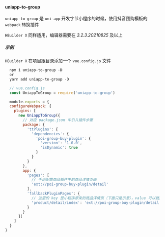 ####  uniapp-to-group

`uniapp-to-group` 是 `uni-app` 开发字节小程序的时候，使用抖音团购模板的 `webpack` 转换插件

`HBuilder X` 同样适用，编辑器需要在 *3.2.3.20210825* 及以上

##### 示例

`HBuilder X` 在项目跟目录添加一个 `vue.config.js` 文件


```javascript
  npm i uniapp-to-group -D
  or
  yarn add uniapp-to-group -D
```

```javascript
  // vue.config.js
  const UniappToGroup = require('uniapp-to-group')

  module.exports = {
  configureWebpack: {
    plugins: [
      new UniappToGroup({
        // 对应 package.json 中引入插件步骤
        package: {
          'ttPlugins': {
            'dependencies': {
              'poi-group-buy-plugin': {
                'version': '1.0.0',
                'isDynamic': true
              }
            }
          }
        },
        app: {
          'pages': [
            // 手动配置商品插件中的商品详情页面
            'ext://poi-group-buy-plugin/detail'
          ],
          'fallbackPluginPages': {
            // 这里的 key 是小程序原来的商品详情页（下面只是示意），value 可以就用这个值
            'product/detail/index': 'ext://poi-group-buy-plugin/detail'
          }
        }
      })
    ]
  }
}
```
